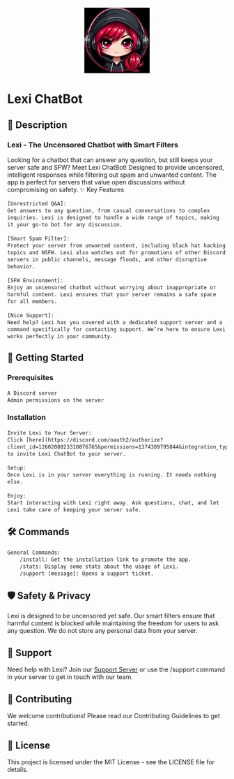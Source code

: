 <p align="center">
  <img src="https://github.com/josemlwdf/media/blob/main/lexi/Lexi_Avatar.jpg" alt="Lexi Logo" width="150" height="150">
</p>

# Lexi ChatBot

## 📝 Description

### Lexi - The Uncensored Chatbot with Smart Filters

Looking for a chatbot that can answer any question, but still keeps your server safe and SFW? Meet Lexi ChatBot! Designed to provide uncensored, intelligent responses while filtering out spam and unwanted content. The app is perfect for servers that value open discussions without compromising on safety.
✨ Key Features

    [Unrestricted Q&A]:
    Get answers to any question, from casual conversations to complex inquiries. Lexi is designed to handle a wide range of topics, making it your go-to bot for any discussion.

    [Smart Spam Filter]:
    Protect your server from unwanted content, including black hat hacking topics and NSFW. Lexi also watches out for promotions of other Discord servers in public channels, message floods, and other disruptive behavior.

    [SFW Environment]:
    Enjoy an uncensored chatbot without worrying about inappropriate or harmful content. Lexi ensures that your server remains a safe space for all members.

    [Nice Support]:
    Need help? Lexi has you covered with a dedicated support server and a command specifically for contacting support. We’re here to ensure Lexi works perfectly in your community.

## 🚀 Getting Started
### Prerequisites

    A Discord server
    Admin permissions on the server

### Installation

    Invite Lexi to Your Server:
    Click [here](https://discord.com/oauth2/authorize?client_id=1260208823310876765&permissions=1374389795844&integration_type=0&scope=bot+applications.commands) to invite Lexi ChatBot to your server.

    Setup:
    Once Lexi is in your server everything is running. It needs nothing else.

    Enjoy:
    Start interacting with Lexi right away. Ask questions, chat, and let Lexi take care of keeping your server safe.

## 🛠️ Commands

    General Commands:
        /install: Get the installation link to promote the app.
        /stats: Display some stats about the usage of Lexi.
        /support [message]: Opens a support ticket.

## 🛡️ Safety & Privacy

Lexi is designed to be uncensored yet safe. Our smart filters ensure that harmful content is blocked while maintaining the freedom for users to ask any question. We do not store any personal data from your server.

## 👥 Support

Need help with Lexi? Join our [Support Server](https://discord.gg/ywU4WbSU6B) or use the /support command in your server to get in touch with our team.

## 🤝 Contributing

We welcome contributions! Please read our Contributing Guidelines to get started.

## 📝 License

This project is licensed under the MIT License - see the LICENSE file for details.
